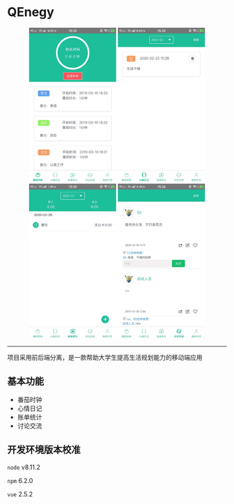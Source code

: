 # QEnegy
<div align="center">
  <img width="200" src="https://github.com/2585479524/git_pic/blob/master/QEnergy/Tomato.jpg"/>
  <img width="200" src="https://github.com/2585479524/git_pic/blob/master/QEnergy/Diary.jpg"/>
  <img width="200" src="https://github.com/2585479524/git_pic/blob/master/QEnergy/Bill.jpg"/>
  <img width="200" src="https://github.com/2585479524/git_pic/blob/master/QEnergy/Discuss.jpg"/>
</div>

<hr>
项目采用前后端分离，是一款帮助大学生提高生活规划能力的移动端应用

## 基本功能
- 番茄时钟
- 心情日记
- 账单统计
- 讨论交流

## 开发环境版本校准

```node``` v8.11.2

```npm``` 6.2.0

```vue``` 2.5.2
